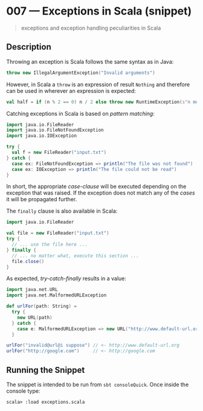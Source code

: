 # 007 &mdash; Exceptions in Scala (snippet)
> exceptions and exception handling peculiarities in Scala

## Description
Throwing an exception is Scala follows the same syntax as in Java:
```scala
throw new IllegalArgumentException("Invalid arguments")
```

However, in Scala a `throw` is an expression of result `Nothing` and therefore can be used in wherever an expression is expected:
```scala
val half = if (n % 2 == 0) n / 2 else throw new RuntimeException(s"n must be even but was $n")
```

Catching exceptions in Scala is based on *pattern matching*:
```scala
import java.io.FileReader
import java.io.FileNotFoundException
import java.io.IOException

try {
  val f = new FileReader("input.txt")
} catch {
  case ex: FileNotFoundException => println("The file was not found")
  case ex: IOException => println("The file could not be read")
}
```

In short, the appropriate *case-clause* will be executed depending on the exception that was raised. If the exception does not match any of the *cases* it will be propagated further.

The `finally` clause is also available in Scala:
```scala
import java.io.FileReader

val file = new FileReader("input.txt")
try {
  // ... use the file here ...
} finally {
  // ... no matter what, execute this section ...
  file.close()
}
```

As expected, *try-catch-finally* results in a value:
```scala
import java.net.URL
import java.net.MalformedURLException

def urlFor(path: String) =
  try {
    new URL(path)
  } catch {
    case e: MalformedURLException => new URL("http://www.default-url.org")
  }

urlFor("invalid@url@i suppose") // <- http://www.default-url.org
urlFor("http://google.com")     // <- http://google.com
```

## Running the Snippet
The snippet is intended to be run from `sbt consoleQuick`. Once inside the console type:
```
scala> :load exceptions.scala
```
